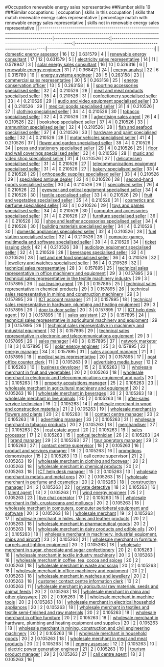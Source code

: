 #Occupation renewable energy sales representative
##Number skills 19
###Similar occupations:
| occupation                                                                                                                                                        |   skills in this occupation |   skills that match renewable energy sales representative |   percentage match with renewable energy sales representative |   skills not in renewable energy sales representative |
|:------------------------------------------------------------------------------------------------------------------------------------------------------------------|----------------------------:|----------------------------------------------------------:|--------------------------------------------------------------:|------------------------------------------------------:|
| [domestic energy assessor](domestic_energy_assessor.md)                                                                                                           |                          16 |                                                        12 |                                                      0.631579 |                                                     4 |
| [renewable energy consultant](renewable_energy_consultant.md)                                                                                                     |                          17 |                                                        12 |                                                      0.631579 |                                                     5 |
| [electricity sales representative](electricity_sales_representative.md)                                                                                           |                          14 |                                                        11 |                                                      0.578947 |                                                     3 |
| [solar energy sales consultant](solar_energy_sales_consultant.md)                                                                                                 |                          16 |                                                        10 |                                                      0.526316 |                                                     6 |
| [renewable energy engineer](renewable_energy_engineer.md)                                                                                                         |                          31 |                                                         7 |                                                      0.368421 |                                                    24 |
| [energy analyst](energy_analyst.md)                                                                                                                               |                          22 |                                                         6 |                                                      0.315789 |                                                    16 |
| [energy systems engineer](energy_systems_engineer.md)                                                                                                             |                          28 |                                                         5 |                                                      0.263158 |                                                    23 |
| [commercial sales representative](commercial_sales_representative.md)                                                                                             |                          30 |                                                         5 |                                                      0.263158 |                                                    25 |
| [energy conservation officer](energy_conservation_officer.md)                                                                                                     |                          13 |                                                         5 |                                                      0.263158 |                                                     8 |
| [sporting accessories specialised seller](sporting_accessories_specialised_seller.md)                                                                             |                          32 |                                                         4 |                                                      0.210526 |                                                    28 |
| [meat and meat products specialised seller](meat_and_meat_products_specialised_seller.md)                                                                         |                          35 |                                                         4 |                                                      0.210526 |                                                    31 |
| [confectionery specialised seller](confectionery_specialised_seller.md)                                                                                           |                          33 |                                                         4 |                                                      0.210526 |                                                    29 |
| [audio and video equipment specialised seller](audio_and_video_equipment_specialised_seller.md)                                                                   |                          33 |                                                         4 |                                                      0.210526 |                                                    29 |
| [medical goods specialised seller](medical_goods_specialised_seller.md)                                                                                           |                          31 |                                                         4 |                                                      0.210526 |                                                    27 |
| [clothing specialised seller](clothing_specialised_seller.md)                                                                                                     |                          34 |                                                         4 |                                                      0.210526 |                                                    30 |
| [tobacco specialised seller](tobacco_specialised_seller.md)                                                                                                       |                          32 |                                                         4 |                                                      0.210526 |                                                    28 |
| [advertising sales agent](advertising_sales_agent.md)                                                                                                             |                          26 |                                                         4 |                                                      0.210526 |                                                    22 |
| [bookshop specialised seller](bookshop_specialised_seller.md)                                                                                                     |                          37 |                                                         4 |                                                      0.210526 |                                                    33 |
| [ammunition specialised seller](ammunition_specialised_seller.md)                                                                                                 |                          32 |                                                         4 |                                                      0.210526 |                                                    28 |
| [fish and seafood specialised seller](fish_and_seafood_specialised_seller.md)                                                                                     |                          37 |                                                         4 |                                                      0.210526 |                                                    33 |
| [hardware and paint specialised seller](hardware_and_paint_specialised_seller.md)                                                                                 |                          32 |                                                         4 |                                                      0.210526 |                                                    28 |
| [motor vehicles specialised seller](motor_vehicles_specialised_seller.md)                                                                                         |                          41 |                                                         4 |                                                      0.210526 |                                                    37 |
| [flower and garden specialised seller](flower_and_garden_specialised_seller.md)                                                                                   |                          38 |                                                         4 |                                                      0.210526 |                                                    34 |
| [press and stationery specialised seller](press_and_stationery_specialised_seller.md)                                                                             |                          29 |                                                         4 |                                                      0.210526 |                                                    25 |
| [floor and wall coverings specialised seller](floor_and_wall_coverings_specialised_seller.md)                                                                     |                          32 |                                                         4 |                                                      0.210526 |                                                    28 |
| [music and video shop specialised seller](music_and_video_shop_specialised_seller.md)                                                                             |                          31 |                                                         4 |                                                      0.210526 |                                                    27 |
| [delicatessen specialised seller](delicatessen_specialised_seller.md)                                                                                             |                          31 |                                                         4 |                                                      0.210526 |                                                    27 |
| [telecommunications equipment specialised seller](telecommunications_equipment_specialised_seller.md)                                                             |                          31 |                                                         4 |                                                      0.210526 |                                                    27 |
| [bakery specialised seller](bakery_specialised_seller.md)                                                                                                         |                          33 |                                                         4 |                                                      0.210526 |                                                    29 |
| [orthopaedic supplies specialised seller](orthopaedic_supplies_specialised_seller.md)                                                                             |                          33 |                                                         4 |                                                      0.210526 |                                                    29 |
| [specialised antique dealer](specialised_antique_dealer.md)                                                                                                       |                          32 |                                                         4 |                                                      0.210526 |                                                    28 |
| [second-hand goods specialised seller](second-hand_goods_specialised_seller.md)                                                                                   |                          30 |                                                         4 |                                                      0.210526 |                                                    26 |
| [specialised seller](specialised_seller.md)                                                                                                                       |                          26 |                                                         4 |                                                      0.210526 |                                                    22 |
| [eyewear and optical equipment specialised seller](eyewear_and_optical_equipment_specialised_seller.md)                                                           |                          34 |                                                         4 |                                                      0.210526 |                                                    30 |
| [textile specialised seller](textile_specialised_seller.md)                                                                                                       |                          33 |                                                         4 |                                                      0.210526 |                                                    29 |
| [fruit and vegetables specialised seller](fruit_and_vegetables_specialised_seller.md)                                                                             |                          35 |                                                         4 |                                                      0.210526 |                                                    31 |
| [cosmetics and perfume specialised seller](cosmetics_and_perfume_specialised_seller.md)                                                                           |                          33 |                                                         4 |                                                      0.210526 |                                                    29 |
| [toys and games specialised seller](toys_and_games_specialised_seller.md)                                                                                         |                          34 |                                                         4 |                                                      0.210526 |                                                    30 |
| [computer and accessories specialised seller](computer_and_accessories_specialised_seller.md)                                                                     |                          31 |                                                         4 |                                                      0.210526 |                                                    27 |
| [furniture specialised seller](furniture_specialised_seller.md)                                                                                                   |                          36 |                                                         4 |                                                      0.210526 |                                                    32 |
| [shoe and leather accessories specialised seller](shoe_and_leather_accessories_specialised_seller.md)                                                             |                          34 |                                                         4 |                                                      0.210526 |                                                    30 |
| [building materials specialised seller](building_materials_specialised_seller.md)                                                                                 |                          34 |                                                         4 |                                                      0.210526 |                                                    30 |
| [domestic appliances specialised seller](domestic_appliances_specialised_seller.md)                                                                               |                          32 |                                                         4 |                                                      0.210526 |                                                    28 |
| [fuel station specialised seller](fuel_station_specialised_seller.md)                                                                                             |                          32 |                                                         4 |                                                      0.210526 |                                                    28 |
| [computer games, multimedia and software specialised seller](computer_games,_multimedia_and_software_specialised_seller.md)                                       |                          38 |                                                         4 |                                                      0.210526 |                                                    34 |
| [ticket issuing clerk](ticket_issuing_clerk.md)                                                                                                                   |                          42 |                                                         4 |                                                      0.210526 |                                                    38 |
| [audiology equipment specialised seller](audiology_equipment_specialised_seller.md)                                                                               |                          32 |                                                         4 |                                                      0.210526 |                                                    28 |
| [beverages specialised seller](beverages_specialised_seller.md)                                                                                                   |                          32 |                                                         4 |                                                      0.210526 |                                                    28 |
| [pet and pet food specialised seller](pet_and_pet_food_specialised_seller.md)                                                                                     |                          36 |                                                         4 |                                                      0.210526 |                                                    32 |
| [jewellery and watches specialised seller](jewellery_and_watches_specialised_seller.md)                                                                           |                          36 |                                                         4 |                                                      0.210526 |                                                    32 |
| [technical sales representative](technical_sales_representative.md)                                                                                               |                          28 |                                                         3 |                                                      0.157895 |                                                    25 |
| [technical sales representative in office machinery and equipment](technical_sales_representative_in_office_machinery_and_equipment.md)                           |                          29 |                                                         3 |                                                      0.157895 |                                                    26 |
| [technical sales representative in the textile machinery industry](technical_sales_representative_in_the_textile_machinery_industry.md)                           |                          29 |                                                         3 |                                                      0.157895 |                                                    26 |
| [car leasing agent](car_leasing_agent.md)                                                                                                                         |                          28 |                                                         3 |                                                      0.157895 |                                                    25 |
| [technical sales representative in chemical products](technical_sales_representative_in_chemical_products.md)                                                     |                          29 |                                                         3 |                                                      0.157895 |                                                    26 |
| [technical sales representative in mining and construction machinery](technical_sales_representative_in_mining_and_construction_machinery.md)                     |                          29 |                                                         3 |                                                      0.157895 |                                                    26 |
| [ICT account manager](ICT_account_manager.md)                                                                                                                     |                          21 |                                                         3 |                                                      0.157895 |                                                    18 |
| [technical sales representative in hardware, plumbing and heating equipment](technical_sales_representative_in_hardware,_plumbing_and_heating_equipment.md)       |                          29 |                                                         3 |                                                      0.157895 |                                                    26 |
| [door to door seller](door_to_door_seller.md)                                                                                                                     |                          20 |                                                         3 |                                                      0.157895 |                                                    17 |
| [ICT help desk agent](ICT_help_desk_agent.md)                                                                                                                     |                          19 |                                                         3 |                                                      0.157895 |                                                    16 |
| [sales assistant](sales_assistant.md)                                                                                                                             |                          27 |                                                         3 |                                                      0.157895 |                                                    24 |
| [technical sales representative in agricultural machinery and equipment](technical_sales_representative_in_agricultural_machinery_and_equipment.md)               |                          29 |                                                         3 |                                                      0.157895 |                                                    26 |
| [technical sales representative in machinery and industrial equipment](technical_sales_representative_in_machinery_and_industrial_equipment.md)                   |                          32 |                                                         3 |                                                      0.157895 |                                                    29 |
| [technical sales representative in electronic and telecommunications equipment](technical_sales_representative_in_electronic_and_telecommunications_equipment.md) |                          29 |                                                         3 |                                                      0.157895 |                                                    26 |
| [sales manager](sales_manager.md)                                                                                                                                 |                          40 |                                                         3 |                                                      0.157895 |                                                    37 |
| [network marketer](network_marketer.md)                                                                                                                           |                          18 |                                                         3 |                                                      0.157895 |                                                    15 |
| [solar energy engineer](solar_energy_engineer.md)                                                                                                                 |                          25 |                                                         3 |                                                      0.157895 |                                                    22 |
| [energy manager](energy_manager.md)                                                                                                                               |                          34 |                                                         3 |                                                      0.157895 |                                                    31 |
| [sales account manager](sales_account_manager.md)                                                                                                                 |                          21 |                                                         3 |                                                      0.157895 |                                                    18 |
| [medical sales representative](medical_sales_representative.md)                                                                                                   |                          20 |                                                         3 |                                                      0.157895 |                                                    17 |
| [post office counter clerk](post_office_counter_clerk.md)                                                                                                         |                          11 |                                                         2 |                                                      0.105263 |                                                     9 |
| [advertising media buyer](advertising_media_buyer.md)                                                                                                             |                          12 |                                                         2 |                                                      0.105263 |                                                    10 |
| [business developer](business_developer.md)                                                                                                                       |                          15 |                                                         2 |                                                      0.105263 |                                                    13 |
| [wholesale merchant in fruit and vegetables](wholesale_merchant_in_fruit_and_vegetables.md)                                                                       |                          20 |                                                         2 |                                                      0.105263 |                                                    18 |
| [wholesale merchant in electronic and telecommunications equipment and parts](wholesale_merchant_in_electronic_and_telecommunications_equipment_and_parts.md)     |                          20 |                                                         2 |                                                      0.105263 |                                                    18 |
| [property acquisitions manager](property_acquisitions_manager.md)                                                                                                 |                          25 |                                                         2 |                                                      0.105263 |                                                    23 |
| [wholesale merchant in agricultural machinery and equipment](wholesale_merchant_in_agricultural_machinery_and_equipment.md)                                       |                          20 |                                                         2 |                                                      0.105263 |                                                    18 |
| [wholesale merchant in beverages](wholesale_merchant_in_beverages.md)                                                                                             |                          20 |                                                         2 |                                                      0.105263 |                                                    18 |
| [wholesale merchant in live animals](wholesale_merchant_in_live_animals.md)                                                                                       |                          20 |                                                         2 |                                                      0.105263 |                                                    18 |
| [after-sales service technician](after-sales_service_technician.md)                                                                                               |                          16 |                                                         2 |                                                      0.105263 |                                                    14 |
| [wholesale merchant in wood and construction materials](wholesale_merchant_in_wood_and_construction_materials.md)                                                 |                          21 |                                                         2 |                                                      0.105263 |                                                    19 |
| [wholesale merchant in flowers and plants](wholesale_merchant_in_flowers_and_plants.md)                                                                           |                          20 |                                                         2 |                                                      0.105263 |                                                    18 |
| [contact centre manager](contact_centre_manager.md)                                                                                                               |                          20 |                                                         2 |                                                      0.105263 |                                                    18 |
| [advertising manager](advertising_manager.md)                                                                                                                     |                          33 |                                                         2 |                                                      0.105263 |                                                    31 |
| [wholesale merchant in tobacco products](wholesale_merchant_in_tobacco_products.md)                                                                               |                          20 |                                                         2 |                                                      0.105263 |                                                    18 |
| [merchandiser](merchandiser.md)                                                                                                                                   |                          27 |                                                         2 |                                                      0.105263 |                                                    25 |
| [real estate agent](real_estate_agent.md)                                                                                                                         |                          20 |                                                         2 |                                                      0.105263 |                                                    18 |
| [sales processor](sales_processor.md)                                                                                                                             |                          17 |                                                         2 |                                                      0.105263 |                                                    15 |
| [optical technician](optical_technician.md)                                                                                                                       |                          26 |                                                         2 |                                                      0.105263 |                                                    24 |
| [brand manager](brand_manager.md)                                                                                                                                 |                          29 |                                                         2 |                                                      0.105263 |                                                    27 |
| [tour operators manager](tour_operators_manager.md)                                                                                                               |                          29 |                                                         2 |                                                      0.105263 |                                                    27 |
| [contact centre supervisor](contact_centre_supervisor.md)                                                                                                         |                          18 |                                                         2 |                                                      0.105263 |                                                    16 |
| [product and services manager](product_and_services_manager.md)                                                                                                   |                          18 |                                                         2 |                                                      0.105263 |                                                    16 |
| [promotions demonstrator](promotions_demonstrator.md)                                                                                                             |                          15 |                                                         2 |                                                      0.105263 |                                                    13 |
| [call centre supervisor](call_centre_supervisor.md)                                                                                                               |                          21 |                                                         2 |                                                      0.105263 |                                                    19 |
| [wholesale merchant in clothing and footwear](wholesale_merchant_in_clothing_and_footwear.md)                                                                     |                          20 |                                                         2 |                                                      0.105263 |                                                    18 |
| [wholesale merchant in chemical products](wholesale_merchant_in_chemical_products.md)                                                                             |                          20 |                                                         2 |                                                      0.105263 |                                                    18 |
| [ICT help desk manager](ICT_help_desk_manager.md)                                                                                                                 |                          15 |                                                         2 |                                                      0.105263 |                                                    13 |
| [wholesale merchant in metals and metal ores](wholesale_merchant_in_metals_and_metal_ores.md)                                                                     |                          20 |                                                         2 |                                                      0.105263 |                                                    18 |
| [wholesale merchant in perfume and cosmetics](wholesale_merchant_in_perfume_and_cosmetics.md)                                                                     |                          20 |                                                         2 |                                                      0.105263 |                                                    18 |
| [construction manager](construction_manager.md)                                                                                                                   |                          24 |                                                         2 |                                                      0.105263 |                                                    22 |
| [private detective](private_detective.md)                                                                                                                         |                          18 |                                                         2 |                                                      0.105263 |                                                    16 |
| [talent agent](talent_agent.md)                                                                                                                                   |                          13 |                                                         2 |                                                      0.105263 |                                                    11 |
| [wind energy engineer](wind_energy_engineer.md)                                                                                                                   |                          25 |                                                         2 |                                                      0.105263 |                                                    23 |
| [live chat operator](live_chat_operator.md)                                                                                                                       |                          17 |                                                         2 |                                                      0.105263 |                                                    15 |
| [wholesale merchant in fish, crustaceans and molluscs](wholesale_merchant_in_fish,_crustaceans_and_molluscs.md)                                                   |                          20 |                                                         2 |                                                      0.105263 |                                                    18 |
| [wholesale merchant in computers, computer peripheral equipment and software](wholesale_merchant_in_computers,_computer_peripheral_equipment_and_software.md)     |                          20 |                                                         2 |                                                      0.105263 |                                                    18 |
| [wholesale merchant](wholesale_merchant.md)                                                                                                                       |                          19 |                                                         2 |                                                      0.105263 |                                                    17 |
| [wholesale merchant in hides, skins and leather products](wholesale_merchant_in_hides,_skins_and_leather_products.md)                                             |                          20 |                                                         2 |                                                      0.105263 |                                                    18 |
| [wholesale merchant in pharmaceutical goods](wholesale_merchant_in_pharmaceutical_goods.md)                                                                       |                          20 |                                                         2 |                                                      0.105263 |                                                    18 |
| [wholesale merchant in dairy products and edible oils](wholesale_merchant_in_dairy_products_and_edible_oils.md)                                                   |                          20 |                                                         2 |                                                      0.105263 |                                                    18 |
| [wholesale merchant in machinery, industrial equipment, ships and aircraft](wholesale_merchant_in_machinery,_industrial_equipment,_ships_and_aircraft.md)         |                          23 |                                                         2 |                                                      0.105263 |                                                    21 |
| [wholesale merchant in furniture, carpets and lighting equipment](wholesale_merchant_in_furniture,_carpets_and_lighting_equipment.md)                             |                          20 |                                                         2 |                                                      0.105263 |                                                    18 |
| [wholesale merchant in sugar, chocolate and sugar confectionery](wholesale_merchant_in_sugar,_chocolate_and_sugar_confectionery.md)                               |                          20 |                                                         2 |                                                      0.105263 |                                                    18 |
| [wholesale merchant in textile industry machinery](wholesale_merchant_in_textile_industry_machinery.md)                                                           |                          20 |                                                         2 |                                                      0.105263 |                                                    18 |
| [wholesale merchant in coffee, tea, cocoa and spices](wholesale_merchant_in_coffee,_tea,_cocoa_and_spices.md)                                                     |                          20 |                                                         2 |                                                      0.105263 |                                                    18 |
| [wholesale merchant in waste and scrap](wholesale_merchant_in_waste_and_scrap.md)                                                                                 |                          20 |                                                         2 |                                                      0.105263 |                                                    18 |
| [wholesale merchant in office machinery and equipment](wholesale_merchant_in_office_machinery_and_equipment.md)                                                   |                          20 |                                                         2 |                                                      0.105263 |                                                    18 |
| [wholesale merchant in watches and jewellery](wholesale_merchant_in_watches_and_jewellery.md)                                                                     |                          20 |                                                         2 |                                                      0.105263 |                                                    18 |
| [customer contact centre information clerk](customer_contact_centre_information_clerk.md)                                                                         |                          13 |                                                         2 |                                                      0.105263 |                                                    11 |
| [wholesale merchant in agricultural raw materials, seeds and animal feeds](wholesale_merchant_in_agricultural_raw_materials,_seeds_and_animal_feeds.md)           |                          20 |                                                         2 |                                                      0.105263 |                                                    18 |
| [wholesale merchant in china and other glassware](wholesale_merchant_in_china_and_other_glassware.md)                                                             |                          20 |                                                         2 |                                                      0.105263 |                                                    18 |
| [wholesale merchant in machine tools](wholesale_merchant_in_machine_tools.md)                                                                                     |                          20 |                                                         2 |                                                      0.105263 |                                                    18 |
| [wholesale merchant in electrical household appliances](wholesale_merchant_in_electrical_household_appliances.md)                                                 |                          20 |                                                         2 |                                                      0.105263 |                                                    18 |
| [wholesale merchant in textiles and textile semi-finished and raw materials](wholesale_merchant_in_textiles_and_textile_semi-finished_and_raw_materials.md)       |                          20 |                                                         2 |                                                      0.105263 |                                                    18 |
| [wholesale merchant in office furniture](wholesale_merchant_in_office_furniture.md)                                                                               |                          20 |                                                         2 |                                                      0.105263 |                                                    18 |
| [wholesale merchant in hardware, plumbing and heating equipment and supplies](wholesale_merchant_in_hardware,_plumbing_and_heating_equipment_and_supplies.md)     |                          20 |                                                         2 |                                                      0.105263 |                                                    18 |
| [wholesale merchant in mining, construction and civil engineering machinery](wholesale_merchant_in_mining,_construction_and_civil_engineering_machinery.md)       |                          20 |                                                         2 |                                                      0.105263 |                                                    18 |
| [wholesale merchant in household goods](wholesale_merchant_in_household_goods.md)                                                                                 |                          20 |                                                         2 |                                                      0.105263 |                                                    18 |
| [wholesale merchant in meat and meat products](wholesale_merchant_in_meat_and_meat_products.md)                                                                   |                          20 |                                                         2 |                                                      0.105263 |                                                    18 |
| [energy assessor](energy_assessor.md)                                                                                                                             |                          12 |                                                         2 |                                                      0.105263 |                                                    10 |
| [electric power generation engineer](electric_power_generation_engineer.md)                                                                                       |                          21 |                                                         2 |                                                      0.105263 |                                                    19 |
| [tourism product manager](tourism_product_manager.md)                                                                                                             |                          29 |                                                         2 |                                                      0.105263 |                                                    27 |
| [call centre agent](call_centre_agent.md)                                                                                                                         |                          18 |                                                         2 |                                                      0.105263 |                                                    16 |
